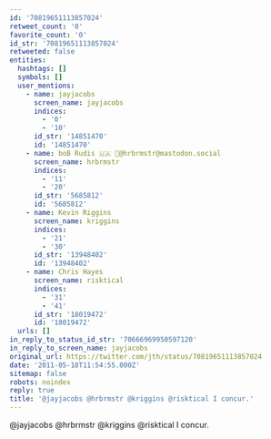 ```yaml
---
id: '70819651113857024'
retweet_count: '0'
favorite_count: '0'
id_str: '70819651113857024'
retweeted: false
entities:
  hashtags: []
  symbols: []
  user_mentions:
    - name: jayjacobs
      screen_name: jayjacobs
      indices:
        - '0'
        - '10'
      id_str: '14851470'
      id: '14851470'
    - name: boB Rudis 🇺🇦 🐘@hrbrmstr@mastodon.social
      screen_name: hrbrmstr
      indices:
        - '11'
        - '20'
      id_str: '5685812'
      id: '5685812'
    - name: Kevin Riggins
      screen_name: kriggins
      indices:
        - '21'
        - '30'
      id_str: '13948402'
      id: '13948402'
    - name: Chris Hayes
      screen_name: risktical
      indices:
        - '31'
        - '41'
      id_str: '18019472'
      id: '18019472'
  urls: []
in_reply_to_status_id_str: '70666969950597120'
in_reply_to_screen_name: jayjacobs
original_url: https://twitter.com/jth/status/70819651113857024
date: '2011-05-18T11:54:55.000Z'
sitemap: false
robots: noindex
reply: true
title: '@jayjacobs @hrbrmstr @kriggins @risktical I concur.'
---
```


@jayjacobs @hrbrmstr @kriggins @risktical I concur.